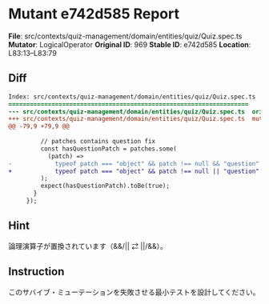# Mutant e742d585 Report

**File**: src/contexts/quiz-management/domain/entities/quiz/Quiz.spec.ts
**Mutator**: LogicalOperator
**Original ID**: 969
**Stable ID**: e742d585
**Location**: L83:13–L83:79

## Diff

```diff
Index: src/contexts/quiz-management/domain/entities/quiz/Quiz.spec.ts
===================================================================
--- src/contexts/quiz-management/domain/entities/quiz/Quiz.spec.ts	original
+++ src/contexts/quiz-management/domain/entities/quiz/Quiz.spec.ts	mutated #969
@@ -79,9 +79,9 @@
 
         // patches contains question fix
         const hasQuestionPatch = patches.some(
           (patch) =>
-            typeof patch === "object" && patch !== null && "question" in patch,
+            typeof patch === "object" && patch !== null || "question" in patch,
         );
         expect(hasQuestionPatch).toBe(true);
       }
     });
```

## Hint

論理演算子が置換されています（&&/|| ⇄ ||/&&）。

## Instruction

このサバイブ・ミューテーションを失敗させる最小テストを設計してください。
